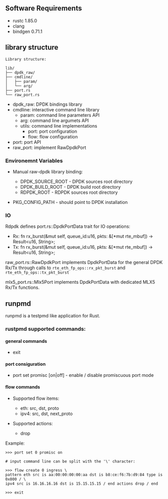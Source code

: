 
## Software Requirements

- rustc 1.85.0
- clang
- bindgen 0.71.1

## library structure

    Library structure:

    lib/
    ├── dpdk_raw/
    ├── cmdline/
    │   ├── param/
    │   └── arg/
    ├── port.rs
    └── raw_port.rs

- dpdk_raw: DPDK bindings library
- cmdline: interactive command line library
  - param: command line parameters API
  - arg: command line argumets API
  - utils: command line implementations
    - port: port configuration
    - flow: flow configuration
- port: port API
- raw_port: implement RawDpdkPort

### Environemnt Variables

- Manual raw-dpdk library binding:

  - DPDK_SOURCE_ROOT - DPDK sources root directory
  - DPDK_BUILD_ROOT  - DPDK build root directory
  - RDPDK_ROOT - RDPDK sources root directory

- PKG_CONFIG_PATH - should point to DPDK installation

### IO

Rdpdk defines port.rs::DpdkPortData trait for IO operations:

- Rx: fn rx_burst(&mut self, queue_id:u16, pkts: &\[*mut rte_mbuf]) -> Result<u16, String>;
- Tx: fn rx_burst(&mut self, queue_id:u16, pkts: &\[*mut rte_mbuf]) -> Result<u16, String>;

raw_port.rs::RawDpdkPort implements DpdkPortData for the general DPDK Rx/Tx through calls to
`rte_eth_fp_ops::rx_pkt_burst` and `rte_eth_fp_ops::tx_pkt_burst`

mlx5_port.rs::Mlx5Port implements DpdkPortData with dedicated MLX5 Rx/Tx functions.
  

## runpmd

runpmd is a testpmd like application for Rust.

### rustpmd supported commands:

#### general commands
- exit

#### port consiguration
- port set <port id> promisc [on|off] - enable / disable promiscuous port mode

#### flow commands

- Supported flow items:
  - eth: src, dst, proto
  - ipv4: src, dst, next_proto

- Supported actions:
  - drop

Example:
```
>>> port set 0 promisc on

# input command line can be split with the '\' character:

>>> flow create 0 ingress \
pattern eth src is aa:00:00:00:00:aa dst is b8:ce:f6:7b:d9:84 type is 0x800 / \
ipv4 src is 16.16.16.16 dst is 15.15.15.15 / end actions drop / end

>>> exit
```
